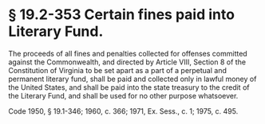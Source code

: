 # § 19.2-353 Certain fines paid into Literary Fund.

<p>The proceeds of all fines and penalties collected for offenses committed against the Commonwealth, and directed by Article VIII, Section 8 of the Constitution of Virginia to be set apart as a part of a perpetual and permanent literary fund, shall be paid and collected only in lawful money of the United States, and shall be paid into the state treasury to the credit of the Literary Fund, and shall be used for no other purpose whatsoever.</p><p>Code 1950, § 19.1-346; 1960, c. 366; 1971, Ex. Sess., c. 1; 1975, c. 495.</p>